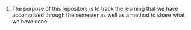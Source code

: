 1. The purpose of this repository is to track the learning that we have accomplised through the semester as well as a method to share what we have done.